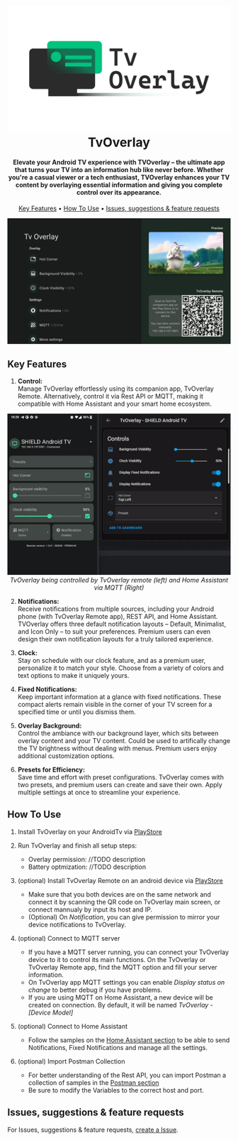   
<h1 align="center">
  <br>
<img src="https://github.com/gugutab/TvOverlay/blob/main/images/tvOverlayIcon_banner.jpg?raw=true" alt="TvOverlay" width="600">
  <br>
  TvOverlay
  <br>
</h1>

<h4 align="center">Elevate your Android TV experience with TVOverlay – the ultimate app that turns your TV into an information hub like never before. Whether you're a casual viewer or a tech enthusiast, TVOverlay enhances your TV content by overlaying essential information and giving you complete control over its appearance.</h4>

<p align="center">
  <a href="#key-features">Key Features</a> •
  <a href="#how-to-use">How To Use</a> •
  <a href="#how-to-use">Issues, suggestions & feature requests</a>
</p>

![screenshot](https://github.com/gugutab/TvOverlay/blob/main/images/Screenshot_20230920_142821.png?raw=true)

## Key Features
1. **Control:**  
Manage TvOverlay effortlessly using its companion app, TvOverlay Remote. Alternatively, control it via Rest API or MQTT, making it compatible with Home Assistant and your smart home ecosystem.  
<p align="center">
  <img src="https://github.com/gugutab/TvOverlay/blob/main/images/control.gif?raw=true" />
<br><em>TvOverlay being controlled by TvOverlay remote (left) and Home Assistant via MQTT (Right)</em>
</p>

2. **Notifications:**  
Receive notifications from multiple sources, including your Android phone (with TvOverlay Remote app), REST API, and Home Assistant. TVOverlay offers three default notification layouts – Default, Minimalist, and Icon Only – to suit your preferences. Premium users can even design their own notification layouts for a truly tailored experience.  
  
3. **Clock:**  
Stay on schedule with our clock feature, and as a premium user, personalize it to match your style. Choose from a variety of colors and text options to make it uniquely yours.  
  
4. **Fixed Notifications:**  
Keep important information at a glance with fixed notifications. These compact alerts remain visible in the corner of your TV screen for a specified time or until you dismiss them.  
  
5. **Overlay Background:**  
Control the ambiance with our background layer, which sits between overlay content and your TV content. Could be used to artifically change the TV brightness without dealing with menus. Premium users enjoy additional customization options.  
  
6. **Presets for Efficiency:**  
Save time and effort with preset configurations. TvOverlay comes with two presets, and premium users can create and save their own. Apply multiple settings at once to streamline your experience.  
  


## How To Use

 1. Install TvOverlay on your AndroidTv via [PlayStore](https://play.google.com/store/apps/details?id=com.tabdeveloper.tvoverlay)

2. Run TvOverlay and finish all setup steps: 
	- Overlay permission: //TODO description
	- Battery optmization: //TODO description
	
2. (optional) Install TvOverlay Remote on an android device via [PlayStore](https://play.google.com/store/apps/details?id=com.tabdeveloper.tvoverlayremote)
	- Make sure that you both devices are on the same network and connect it by scanning the QR code on TvOverlay main screen, or connect mannualy by input its host and IP.
	- (Optional) On *Notification*, you can give permission to mirror your device notifications to TvOverlay.
	
2. (optional) Connect to MQTT server
	- If you have a MQTT server running, you can connect your TvOverlay device to it to control its main functions. On the TvOverlay or TvOverlay Remote app, find the MQTT option and fill your server information.
	- On TvOverlay app MQTT settings you can enable *Display status on change* to better debug if you have problems.
	- If you are using MQTT on Home Assistant, a new device will be created on connection. By default, it will be named *TvOverlay - [Device Model]*
	
2. (optional) Connect to Home Assistant
	- Follow the samples on the [Home Assistant section](https://github.com/gugutab/TvOverlay/blob/main/home_assistant/configuration_sample.yaml) to be able to send Notifications, Fixed Notifications and manage all the settings.

2. (optional) Import Postman Collection
	- For better understanding of the Rest API, you can import Postman a collection of samples in the [Postman section](https://github.com/gugutab/TvOverlay/blob/main/home_assistant/configuration_sample.yaml)
	- Be sure to modify the Variables to the correct host and port.

## Issues, suggestions & feature requests
For Issues, suggestions & feature requests, [create a Issue](https://github.com/gugutab/TvOverlay/issues).
